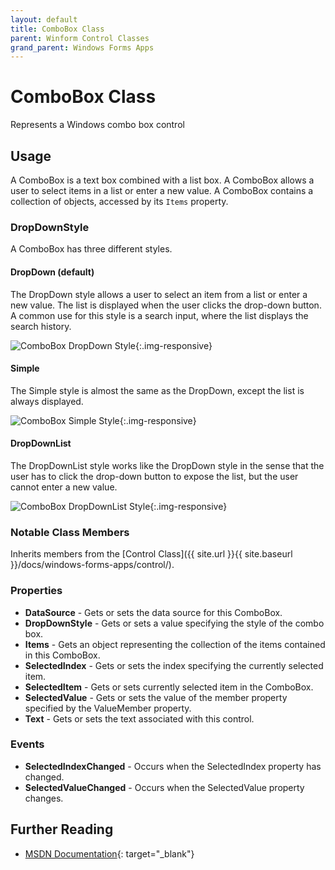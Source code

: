 ```yaml
---
layout: default
title: ComboBox Class
parent: Winform Control Classes
grand_parent: Windows Forms Apps
---
```


# ComboBox Class

Represents a Windows combo box control

## Usage

A ComboBox is a text box combined with a list box. A ComboBox allows a user to select items in a list or enter a new value. A ComboBox contains a collection of objects, accessed by its `Items` property.

### DropDownStyle

A ComboBox has three different styles.

#### DropDown (default)

The DropDown style allows a user to select an item from a list or enter a new value. The list is displayed when the user clicks the drop-down button. A common use for this style is a search input, where the list displays the search history.

![ComboBox DropDown Style](../images/combobox/combobox-dropdown.png){:.img-responsive}

#### Simple

The Simple style is almost the same as the DropDown, except the list is always displayed.

![ComboBox Simple Style](../images/combobox/combobox-simple.png){:.img-responsive}

#### DropDownList

The DropDownList style works like the DropDown style in the sense that the user has to click the drop-down button to expose the list, but the user cannot enter a new value.

![ComboBox DropDownList Style](../images/combobox/combobox-dropdownlist.png){:.img-responsive}

### Notable Class Members

Inherits members from the [Control Class]({{ site.url }}{{ site.baseurl }}/docs/windows-forms-apps/control/).

### Properties

* **DataSource** - Gets or sets the data source for this ComboBox.
* **DropDownStyle** - Gets or sets a value specifying the style of the combo box.
* **Items** - Gets an object representing the collection of the items contained in this ComboBox.
* **SelectedIndex** - Gets or sets the index specifying the currently selected item.
* **SelectedItem** - Gets or sets currently selected item in the ComboBox.
* **SelectedValue** - Gets or sets the value of the member property specified by the ValueMember property.
* **Text** - Gets or sets the text associated with this control.

### Events

* **SelectedIndexChanged** - Occurs when the SelectedIndex property has changed.
* **SelectedValueChanged** - Occurs when the SelectedValue property changes.

## Further Reading

* [MSDN Documentation](https://docs.microsoft.com/en-us/dotnet/api/system.windows.forms.combobox){: target="_blank"}